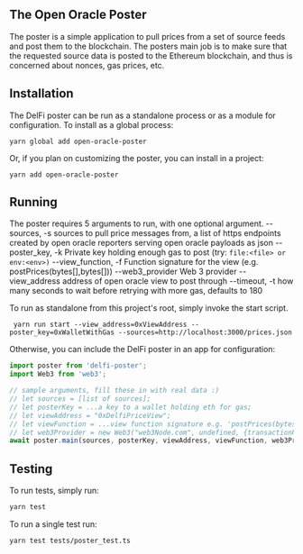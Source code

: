 
## The Open Oracle Poster

The poster is a simple application to pull prices from a set of source feeds and post them to the blockchain. The posters main job is to make sure that the requested source data is posted to the Ethereum blockchain, and thus is concerned about nonces, gas prices, etc.

## Installation

The DelFi poster can be run as a standalone process or as a module for configuration. To install as a global process:

```
yarn global add open-oracle-poster
```

Or, if you plan on customizing the poster, you can install in a project:

```
yarn add open-oracle-poster
```

## Running

The poster requires 5 arguments to run, with one optional argument.
  --sources, -s             sources to pull price messages from, a list of https endpoints created by open oracle reporters serving open oracle payloads as json
  --poster_key, -k          Private key holding enough gas to post (try: `file:<file> or env:<env>)`
  --view_function, -f  		Function signature for the view (e.g. postPrices(bytes[],bytes[]))
  --web3_provider           Web 3 provider
  --view_address            address of open oracle view to post through
  --timeout, -t             how many seconds to wait before retrying with more gas, defaults to 180

To run as standalone from this project's root, simply invoke the start script.
```
 yarn run start --view_address=0xViewAddress --poster_key=0xWalletWithGas --sources=http://localhost:3000/prices.json
```

Otherwise, you can include the DelFi poster in an app for configuration:

```typescript
import poster from 'delfi-poster';
import Web3 from 'web3';

// sample arguments, fill these in with real data :)
// let sources = [list of sources];
// let posterKey = ...a key to a wallet holding eth for gas;
// let viewAddress = "0xDelfiPriceView";
// let viewFunction = ...view function signature e.g. 'postPrices(bytes[],bytes[],string[])';
// let web3Provider = new Web3("web3Node.com", undefined, {transactionPollingTimeout: 180});
await poster.main(sources, posterKey, viewAddress, viewFunction, web3Provider);
```

## Testing

To run tests, simply run:

```bash
yarn test
```

To run a single test run:

```
yarn test tests/poster_test.ts
```
